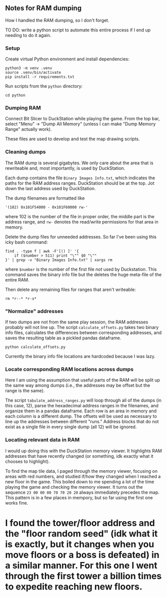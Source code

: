## Notes for RAM dumping
How I handled the RAM dumping, so I don't forget.

TO DO: write a python script to automate this entire process if I end up needing to do it again.

### Setup
Create virtual Python environment and install dependencies:
```
python3 -m venv .venv
source .venv/bin/activate
pip install -r requirements.txt
```
Run scripts from the `python` directory:
```
cd python
```

### Dumping RAM
Connect Bit Slicer to DuckStation while playing the game.  From the top bar, select "Menu" → "Dump All Memory" (unless I can make "Dump Memory Range" actually work).

These files are used to develop and test the map drawing scripts.

### Cleaning dumps
The RAM dump is several gigabytes.  We only care about the area that is rewriteable and, most importantly, is used by DuckStation.

Each dump contains the file `Binary Images Info.txt`, which indicates the paths for the RAM address ranges.  DuckStation should be at the top.  Jot down the last address used by DuckStation.

The dump filenames are formatted like
```
'(102) 0x101F54000 - 0x101F60000 rw-'
```
where 102 is the number of the file in proper order, the middle part is the address range, and `rw-` denotes the read/write permissions for that area in memory.

Delete the dump files for unneeded addresses.  So far I've been using this icky bash command:
```
find . -type f | awk -F'[() ]' '{
    if ($number > 511) print "\"" $0 "\""
}' | grep -v "Binary Images Info.txt" | xargs rm
```
where `$number` is the number of the first file _not_ used by Duckstation.
This command saves the binary info file but the deletes the huge meta-file of the entire RAM.

Then delete any remaining files for ranges that aren't writeable:
```
rm *r--* *r-x*
```

### "Normalize" addresses
If two dumps are not from the same play session, the RAM addresses probably will not line up.  The script `calculate_offsets.py` takes two binary info files, calculates the differences between corresponding addresses, and saves the resulting table as a pickled pandas dataframe.
```
python calculate_offsets.py
```
Currently the binary info file locations are hardcoded because I was lazy.

### Locate corresponding RAM locations across dumps
Here I am using the assumption that useful parts of the RAM will be split up the same way among dumps (i.e., the addresses may be offset but the range is the same).  

The script `tabulate_address_ranges.py` will loop through all of the dumps (in this case, 12), parse the hexadecimal address ranges in the filenames, and organize them in a pandas dataframe.  Each row is an area in memory and each column is a different dump.  The offsets will be used as necessary to line up the addresses between different "runs."  Address blocks that do not exist as a single file in every single dump (all 12) will be ignored.

### Locating relevant data in RAM
I would up doing this with the DuckStation memory viewer.  It highlights RAM addresses that have recently changed (or something, idk exactly what it chooses to highlight).

To find the map tile data, I paged through the memory viewer, focusing on areas with red numbers, and studied if/how they changed when I reached a new floor in the game.  This boiled down to me spending a lot of the time playing the game and checking the memory viewer.  It turns out the sequence `23 00 00 00 70 70 20 20` always immediately precedes the map.  This pattern is in a few places in mempory, but so far using the first one works fine.

# I found the tower/floor address and the "floor random seed" (idk what it is exactly, but it changes when you move floors or a boss is defeated) in a similar manner.  For this one I went through the first tower a billion times to expedite reaching new floors.
